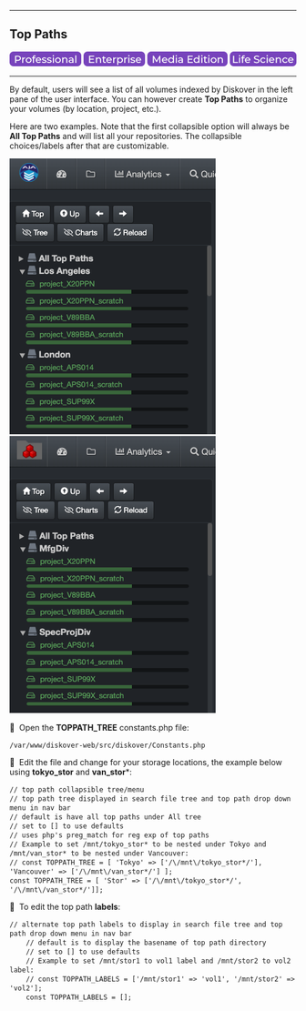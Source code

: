___
## Top Paths

![Image: Professional Edition Label](images/button_edition_professional.png)&nbsp;![Image: Enterprise Edition Label](images/button_edition_enterprise.png)&nbsp;![Image: AJA Diskover Media Edition Label](images/button_edition_media.png)&nbsp;![Image: Life Science Edition Label](images/button_edition_life_science.png)

___

By default, users will see a list of all volumes indexed by Diskover in the left pane of the user interface. You can however create **Top Paths** to organize your volumes (by location, project, etc.).

Here are two examples. Note that the first collapsible option will always be **All Top Paths** and will list all your repositories. The collapsible choices/labels after that are customizable.

![Image: Top Paths by Location Label](images/image_top_path_by_location.png)&nbsp;![Image: Top Paths by Project](images/image_top_path_by_project.png)

🔴 &nbsp;Open the **TOPPATH_TREE** constants.php file:

```
/var/www/diskover-web/src/diskover/Constants.php
```

🔴 &nbsp;Edit the file and change for your storage locations, the example below using **tokyo_stor** and **van_stor***:

```
// top path collapsible tree/menu
// top path tree displayed in search file tree and top path drop down menu in nav bar
// default is have all top paths under All tree
// set to [] to use defaults
// uses php's preg_match for reg exp of top paths
// Example to set /mnt/tokyo_stor* to be nested under Tokyo and /mnt/van_stor* to be nested under Vancouver:
// const TOPPATH_TREE = [ 'Tokyo' => ['/\/mnt\/tokyo_stor*/'], 'Vancouver' => ['/\/mnt\/van_stor*/'] ];
const TOPPATH_TREE = [ 'Stor' => ['/\/mnt\/tokyo_stor*/', '/\/mnt\/van_stor*/']];
```

🔴 &nbsp;To edit the top path **labels**:

```
// alternate top path labels to display in search file tree and top path drop down menu in nav bar
    // default is to display the basename of top path directory
    // set to [] to use defaults
    // Example to set /mnt/stor1 to vol1 label and /mnt/stor2 to vol2 label:
    // const TOPPATH_LABELS = ['/mnt/stor1' => 'vol1', '/mnt/stor2' => 'vol2'];
    const TOPPATH_LABELS = [];
```
